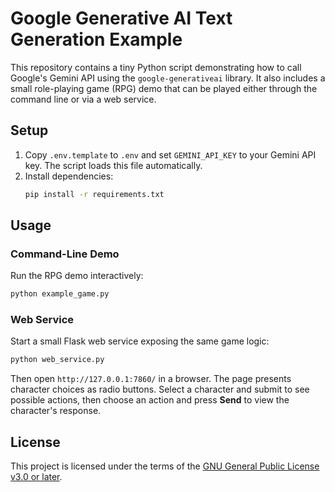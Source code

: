 # Google Generative AI Text Generation Example

This repository contains a tiny Python script demonstrating how to call Google's Gemini API using the `google-generativeai` library.
It also includes a small role-playing game (RPG) demo that can be played either through the command line or via a web service.

## Setup

1. Copy `.env.template` to `.env` and set `GEMINI_API_KEY` to your Gemini API key. The script loads this file automatically.
2. Install dependencies:
   ```bash
   pip install -r requirements.txt
   ```

## Usage

### Command-Line Demo

Run the RPG demo interactively:

```bash
python example_game.py
```

### Web Service

Start a small Flask web service exposing the same game logic:

```bash
python web_service.py
```
Then open `http://127.0.0.1:7860/` in a browser. The page presents
character choices as radio buttons. Select a character and submit to see
possible actions, then choose an action and press **Send** to view the
character's response.

## License

This project is licensed under the terms of the [GNU General Public License
v3.0 or later](LICENSE).

